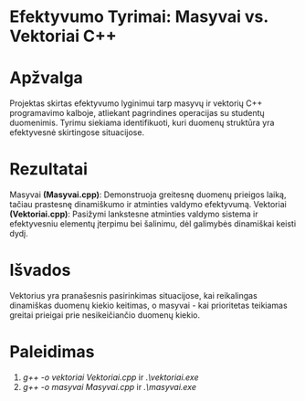 # Efektyvumo Tyrimai: Masyvai vs. Vektoriai C++

# Apžvalga
Projektas skirtas efektyvumo lyginimui tarp masyvų ir vektorių C++ programavimo kalboje, atliekant pagrindines operacijas su studentų duomenimis. Tyrimu siekiama identifikuoti, kuri duomenų struktūra yra efektyvesnė skirtingose situacijose.

# Rezultatai
Masyvai **(Masyvai.cpp)**: Demonstruoja greitesnę duomenų prieigos laiką, tačiau prastesnę dinamiškumo ir atminties valdymo efektyvumą.
Vektoriai **(Vektoriai.cpp)**: Pasižymi lankstesne atminties valdymo sistema ir efektyvesniu elementų įterpimu bei šalinimu, dėl galimybės dinamiškai keisti dydį.

# Išvados
Vektorius yra pranašesnis pasirinkimas situacijose, kai reikalingas dinamiškas duomenų kiekio keitimas, o masyvai - kai prioritetas teikiamas greitai prieigai prie nesikeičiančio duomenų kiekio.

# Paleidimas
1. *g++ -o vektoriai Vektoriai.cpp* ir *.\vektoriai.exe*
2. *g++ -o masyvai Masyvai.cpp* ir *.\masyvai.exe*
